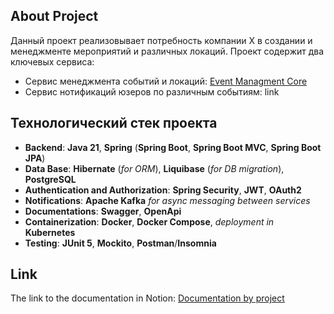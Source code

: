 ## About Project
Данный проект реализовывает потребность компании Х в создании и менеджменте мероприятий и различных локаций.
Проект содержит два ключевых сервиса:
* Сервис менеджмента событий и локаций: [Event Managment Core](https://github.com/MrNikaMilon/event-manager-core)
* Сервис нотификаций юзеров по различным событиям: link

## Технологический стек проекта
* **Backend**: **Java 21**, **Spring** (**Spring Boot**, **Spring Boot MVC**, **Spring Boot JPA**)
* **Data Base**: **Hibernate** (*for ORM*), **Liquibase** (*for DB migration*), **PostgreSQL**
* **Authentication and Authorization**: **Spring Security**, **JWT**, **OAuth2**
* **Notifications**: **Apache Kafka** *for async messaging between services*
* **Documentations**: **Swagger**, **OpenApi**
* **Containerization**: **Docker**, **Docker Compose**, *deployment in* **Kubernetes**
* **Testing**: **JUnit 5**, **Mockito**, **Postman**/**Insomnia**

## Link
The link to the documentation in Notion: [Documentation by project](https://agate-farm-07d.notion.site/Event-service-App-176bc1405ef38068a4dec4bdb47037da?pvs=4)
